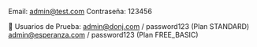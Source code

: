Email: admin@test.com
Contraseña: 123456

👥 Usuarios de Prueba:
admin@donj.com / password123 (Plan STANDARD)
admin@esperanza.com / password123 (Plan FREE_BASIC)
